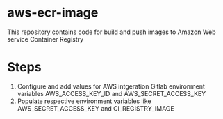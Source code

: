 # aws-ecr-image
This repository contains code for build and push images to Amazon Web service Container Registry

# Steps
1. Configure and add values for AWS intgeration Gitlab environment variables AWS_ACCESS_KEY_ID and AWS_SECRET_ACCESS_KEY
2. Populate respective environment variables like AWS_SECRET_ACCESS_KEY and CI_REGISTRY_IMAGE
